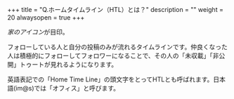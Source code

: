 +++
title = "Q.ホームタイムライン（HTL）とは？"
description = ""
weight = 20
alwaysopen = true
+++

<i class="fa fa-home">家のアイコン</i>が目印。

フォローしている人と自分の投稿のみが流れるタイムラインです。仲良くなった人は積極的にフォローしてフォロワーになることで、その人の「未収載」「非公開」トゥートが見れるようになります。

英語表記での「Home Time Line」の頭文字をとってHTLとも呼ばれます。日本語(im@s)では「オフィス」と呼びます。
